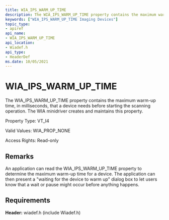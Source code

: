 ```yaml
---
title: WIA_IPS_WARM_UP_TIME
description: The WIA_IPS_WARM_UP_TIME property contains the maximum warm-up time, in milliseconds, that a device needs before starting the scanning operation. The WIA minidriver creates and maintains this property.
keywords: ["WIA_IPS_WARM_UP_TIME Imaging Devices"]
topic_type:
- apiref
api_name:
- WIA_IPS_WARM_UP_TIME
api_location:
- Wiadef.h
api_type:
- HeaderDef
ms.date: 10/05/2021
---
```


# WIA_IPS_WARM_UP_TIME

The WIA_IPS_WARM_UP_TIME property contains the maximum warm-up time, in milliseconds, that a device needs before starting the scanning operation. The WIA minidriver creates and maintains this property.

Property Type: VT_I4

Valid Values: WIA_PROP_NONE

Access Rights: Read-only

## Remarks

An application can read the WIA_IPS_WARM_UP_TIME property to determine the maximum warm-up time for a device. The application can then present a "waiting for the device to warm up" dialog box to let users know that a wait or pause might occur before anything happens.

## Requirements

**Header:** wiadef.h (include Wiadef.h)
